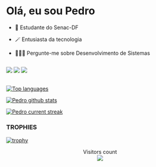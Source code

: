 # Olá, eu sou Pedro
- 📖 Estudante do Senac-DF
- 🪄 Entusiasta da tecnologia
- 🧑🏿‍💻 Pergunte-me sobre Desenvolvimento de Sistemas

 
  ##
 <div> 
  <a href="https://www.linkedin.com/in/pedro-rômulo-633b54323" target="_blank"><img src="https://img.shields.io/badge/-LinkedIn-%230077B5?style=for-the-badge&logo=linkedin&logoColor=white" target="_blank"></a>
    <a href = "mailto:pedrosenac517@gmail.com"><img src="https://img.shields.io/badge/-Gmail-%23333?style=for-the-badge&logo=gmail&logoColor=white" target="_blank"></a>
    <a href="https://instagram.com/peu.xy" target="_blank"><img src="https://img.shields.io/badge/-Instagram-%23E4405F?style=for-the-badge&logo=instagram&logoColor=white" target="_blank"></a>
  
</div>

<br>

 [![Top languages](https://github-readme-mwendwa.vercel.app/api/top-langs/?username=peu-f&layout=compact&count_private=true&theme=blue-green&title_color=00b3ff)](#)
 
 [![Pedro github stats](https://bad-apple-github-readme.vercel.app/api?username=peu-f&show_icons=true&count_private=true&line_height=20&icon_color=00b3ff&theme=blue-green&title_color=00b3ff)](#)
 
[![Pedro current streak](https://streak-stats.demolab.com/?user=peu-f&count_private=true&theme=blue-green&title_color=00b3ff)](#)






 ### TROPHIES
 

[![trophy](https://github-profile-trophy.vercel.app/?username=peu-f&theme=onedark)](https://github.com/ryo-ma/github-profile-trophy)

 <p align="center"> 
  Visitors count<br>
  <img src="https://profile-counter.glitch.me/peu-f/count.svg" />
 </p>


